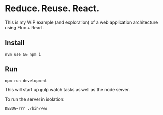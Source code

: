 Reduce. Reuse. React.
=====================

This is my WIP example (and exploration) of a web application architecture using Flux + React.

## Install

```
nvm use && npm i
```

## Run

```
npm run development
```

This will start up gulp watch tasks as well as the node server.


To run the server in isolation:

```
DEBUG=rrr ./bin/www
```

